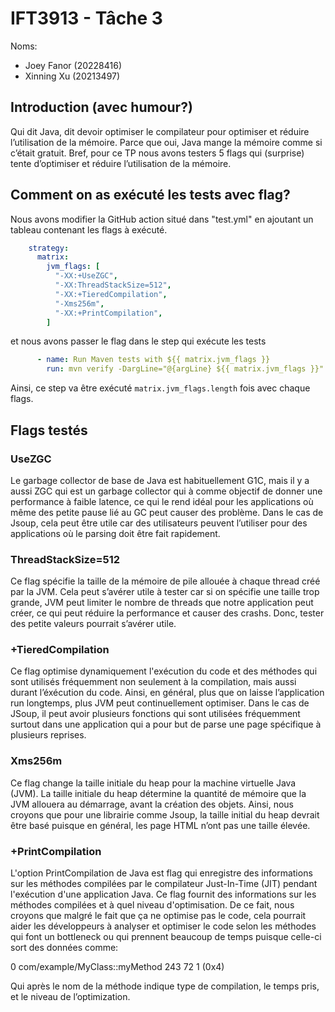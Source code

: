 # IFT3913 - Tâche 3

Noms:
* Joey Fanor (20228416)
* Xinning Xu (20213497)

## Introduction (avec humour?)

Qui dit Java, dit devoir optimiser le compilateur pour optimiser et réduire l’utilisation de la mémoire. Parce que oui, Java mange la mémoire comme si c’était gratuit. Bref, pour ce TP nous avons testers 5 flags qui (surprise) tente d’optimiser et réduire l’utilisation de la mémoire.

## Comment on as exécuté les tests avec flag?

Nous avons modifier la GitHub action situé dans "test.yml" en ajoutant un tableau contenant les flags à exécuté.

```yml
    strategy:
      matrix:
        jvm_flags: [
          "-XX:+UseZGC", 
          "-XX:ThreadStackSize=512",
          "-XX:+TieredCompilation",
          "-Xms256m",
          "-XX:+PrintCompilation",
        ]
```

et nous avons passer le flag dans le step qui exécute les tests 
```yml
      - name: Run Maven tests with ${{ matrix.jvm_flags }}
        run: mvn verify -DargLine="@{argLine} ${{ matrix.jvm_flags }}"
```

Ainsi, ce step va être exécuté `matrix.jvm_flags.length` fois avec chaque flags.

## Flags testés

### UseZGC

Le garbage collector de base de Java est habituellement G1C, mais il y a aussi ZGC qui est un garbage collector qui à comme objectif de donner une performance à faible latence, ce qui le rend idéal pour les applications où même des petite pause lié au GC peut causer des problème. Dans le cas de Jsoup, cela peut être utile car des utilisateurs peuvent l’utiliser pour des applications où le parsing doit être fait rapidement.

### ThreadStackSize=512

Ce flag spécifie la taille de la mémoire de pile allouée à chaque thread créé par la JVM. Cela peut s’avérer utile à tester car si on spécifie une taille trop grande, JVM peut limiter le nombre de threads que notre application peut créer, ce qui peut réduire la performance et causer des crashs. Donc, tester des petite valeurs pourrait s’avérer utile.

### +TieredCompilation

Ce flag optimise dynamiquement l'exécution du code et des méthodes qui sont utilisés fréquemment non seulement à la compilation, mais aussi durant l’éxécution du code. Ainsi, en général, plus que on laisse l’application run longtemps, plus JVM peut continuellement optimiser. Dans le cas de JSoup, il peut avoir plusieurs fonctions qui sont utilisées fréquemment surtout dans une application qui a pour but de parse une page spécifique à plusieurs reprises.

### Xms256m

Ce flag change la taille initiale du heap pour la machine virtuelle Java (JVM). La taille initiale du heap détermine la quantité de mémoire que la JVM allouera au démarrage, avant la création des objets. Ainsi, nous croyons que pour une librairie comme Jsoup, la taille initial du heap devrait être basé puisque en général, les page HTML n’ont pas une taille élevée.

### +PrintCompilation

L'option PrintCompilation de Java est flag qui enregistre des informations sur les méthodes compilées par le compilateur Just-In-Time (JIT) pendant l'exécution d'une application Java. Ce flag fournit des informations sur les méthodes compilées et à quel niveau d'optimisation. De ce fait, nous croyons que malgré le fait que ça ne optimise pas le code, cela pourrait aider les développeurs à analyser et optimiser  le code selon les méthodes qui font un bottleneck ou qui prennent beaucoup de temps puisque celle-ci sort des données comme:

0 com/example/MyClass::myMethod 243 72 1 (0x4)

Qui après le nom de la méthode indique type de compilation, le temps pris, et le niveau de l’optimization.

